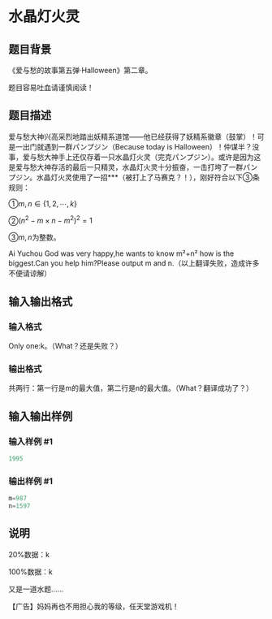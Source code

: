 # 水晶灯火灵

## 题目背景

《爱与愁的故事第五弹·Halloween》第二章。

题目容易吐血请谨慎阅读！

## 题目描述

爱与愁大神兴高采烈地踏出妖精系道馆——他已经获得了妖精系徽章（鼓掌）！可是一出门就遇到一群パンプジン（Because today is Halloween）！仲谋半？没事，爱与愁大神手上还仅存着一只水晶灯火灵（完克パンプジン）。或许是因为这是爱与愁大神存活的最后一只精灵，水晶灯火灵十分振奋，一击打垮了一群パンプジン。水晶灯火灵使用了一招***（被打上了马赛克？！），刚好符合以下③条规则：

①$m,n \in \{1,2,\cdots ,k\}$

②$(n^2-m\times n-m^2)^2=1$

③$m,n$为整数。

Ai Yuchou God was very happy,he wants to know m²+n² how is the biggest.Can you help him?Please output m and n.（以上翻译失败，造成许多不便请谅解）

## 输入输出格式

### 输入格式

Only one:k。（What？还是失败？）

### 输出格式

共两行：第一行是m的最大值，第二行是n的最大值。（What？翻译成功了？）

## 输入输出样例

### 输入样例 #1

```cpp
1995
```


### 输出样例 #1

```cpp
m=987
n=1597
```


## 说明

20%数据：k

100%数据：k

又是一道水题……

【广告】妈妈再也不用担心我的等级，任天堂游戏机！

